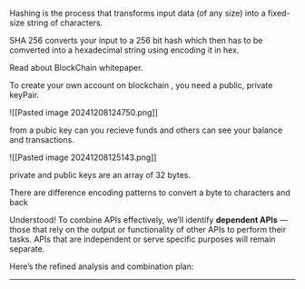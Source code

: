 
Hashing is the process that transforms input data (of any size) into a fixed-size string of characters.

SHA 256 converts your input to a 256 bit hash which then has to be comverted into a hexadecimal string using encoding it in hex. 

Read about BlockChain whitepaper.

To create your own account on blockchain , you need a public, private keyPair.

![[Pasted image 20241208124750.png]]


from a pubic key can you recieve funds and others can see your balance and transactions.

![[Pasted image 20241208125143.png]]


private and public keys are an array of 32 bytes.

There are difference encoding patterns to convert a byte to characters and back


Understood! To combine APIs effectively, we’ll identify **dependent APIs** — those that rely on the output or functionality of other APIs to perform their tasks. APIs that are independent or serve specific purposes will remain separate.

Here’s the refined analysis and combination plan:

---

